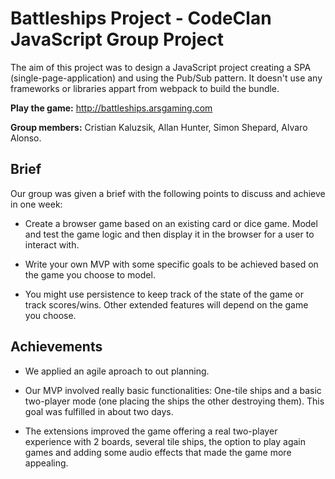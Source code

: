 # Battleships Project - CodeClan JavaScript Group Project

The aim of  this project was to design a JavaScript project creating a SPA (single-page-application) and using the Pub/Sub pattern. It doesn't use any frameworks or libraries appart from webpack to build the bundle.

**Play the game:** http://battleships.arsgaming.com

**Group members:** Cristian Kaluzsik, Allan Hunter, Simon Shepard, Alvaro Alonso.

## Brief

Our group was given a brief with the following points to discuss and achieve in one week:

* Create a browser game based on an existing card or dice game. Model and test the game logic and then display it in the browser for a user to interact with.

* Write your own MVP with some specific goals to be achieved based on the game you choose to model.

* You might use persistence to keep track of the state of the game or track scores/wins. Other extended features will depend on the game you choose.

## Achievements

* We applied an agile aproach to out planning.

* Our MVP involved really basic functionalities: One-tile ships and a basic two-player mode (one placing the ships the other destroying them). This goal was fulfilled in about two days.

* The extensions improved the game offering a real two-player experience with 2 boards, several tile ships, the option to play again games and adding some audio effects that made the game more appealing.

